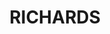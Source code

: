 ---
lastmod: '2025-04-06T06:05:20+00:00'
latitude: -33.672237
layout: suburb
longitude: 150.79576
postcode: '2765'
state: NSW
title: RICHARDS
url: /nsw/richards/
---